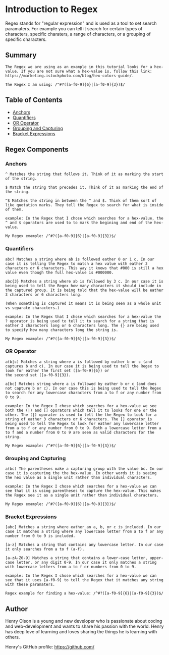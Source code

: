 # Introduction to Regex
 Regex stands for "regular expression" and is used as a tool to set search paramaters. For example you can tell it search for certain types of characters, specific charaters, a range of characters, or a grouping of specific characters.

## Summary
    The Regex we are using as an example in this tutorial looks for a hex-value. If you are not sure what a hex-value is, follow this link: https://marketing.istockphoto.com/blog/hex-colors-guide/.

    The Regex I am using: /^#?([a-f0-9]{6}|[a-f0-9]{3})$/

## Table of Contents

- [Anchors](#anchors)
- [Quantifiers](#quantifiers)
- [OR Operator](#or-operator)
- [Grouping and Capturing](#grouping-and-capturing)
- [Bracket Expressions](#bracket-expressions)

## Regex Components

### Anchors
    ^ Matches the string that follows it. Think of it as marking the start of the string.

    $ Match the string that precedes it. Think of it as marking the end of the string.

    ^$ Matches the string in between the ^ and $. Think of them sort of like quotation marks. They tell the Regex to search for what is inside of them.

    example: In the Regex that I chose which searches for a hex-value, the ^ and $ oporators are used to to mark the begining and end of the hex-value.

    My Regex example: /^#?([a-f0-9]{6}|[a-f0-9]{3})$/

### Quantifiers
    abc? Matches a string where ab is followed eather 0 or 1 c. In our case it is telling the Regex to match a hex value with eather 3 characters or 6 characters. This way it knows that #000 is still a hex value even though the full hex-value is #000000.

    abc{3} Matches a string where ab is followed by 3 c. In our case it is being used to tell the Regex how many characters it should include in the captured group. It is being told that the hex-value will be eather 3 characters or 6 characters long.

    (When something is captured it means it is being seen as a whole unit vs separate characters.)

    example: In the Regex that I chose which searches for a hex-value the ? oporator is being used to tell it to search for a string that is eather 3 characters long or 6 characters long. The {} are being used to specify how many characters long the string is.

    My Regex example: /^#?([a-f0-9]{6}|[a-f0-9]{3})$/

### OR Operator
    a(b|c) Matches a string where a is followed by eather b or c (and captures b and c). In our case it is being used to tell the Regex to look for eather the first set ([a-f0-9]{6}) or 
    the second set ([a-f0-9]{3}).

    a[bc] Matches string where a is followed by eather b or c (and does not capture b or c). In our case this is being used to tell the Regex to search for any lowercase characters from a to f or any number from 0 to 9.

    example: In the Regex I chose which searches for a hex-value we see both the (|) and [] oporators which tell it to looks for one or the other. The (|) oporater is used to tell the the Regex to look for a string of eather 3 characters or 6 characters. The [] oporator is being used to tell the Regex to look for eather any lowercase letter from a to f or any number from 0 to 9. Both a lowercase letter from a to f and a number from 0 to 9 are seen as valid characters for the string.

    My Regex example: /^#?([a-f0-9]{6}|[a-f0-9]{3})$/

### Grouping and Capturing
    a(bc) The parentheses make a capturing group with the value bc. In our case it is capturing the the hex-value. In other words it is seeing the hex value as a single unit rather than individual characters.

    example: In the Regex I chose which searches for a hex-value we can see that it is using parentheses to capture the hex-value. This makes the Regex see it as a single unit rather than individual characters.

    My Regex example: /^#?([a-f0-9]{6}|[a-f0-9]{3})$/

### Bracket Expressions
    [abc] Matches a string where eather an a, b, or c is included. In our case it matches a string where any lowercase letter from a to f or any number from 0 to 9 is included.

    [a-z] Matches a string that contains any lowercase letter. In our case it only searches from a to f (a-f).

    [a-zA-Z0-9] Matches a string that contains a lower-case letter, upper-case letter, or any digit 0-9. In our case it only matches a string with lowercase letters from a to f or numbers from 0 to 9.

    example: In the Regex I chose which searches for a hex-value we can see that it uses [a-f0-9] to tell the Regex that it matches any string with these paramaters.

    Regex example for finding a hex-value: /^#?([a-f0-9]{6}|[a-f0-9]{3})$/

## Author

Henry Olson is a young and new developer who is passionate about coding and web-development and wants to share his passion with the world. Henry has deep love of learning and loves sharing the things he is learning with others.

Henry's GitHub profile: https://github.com/


